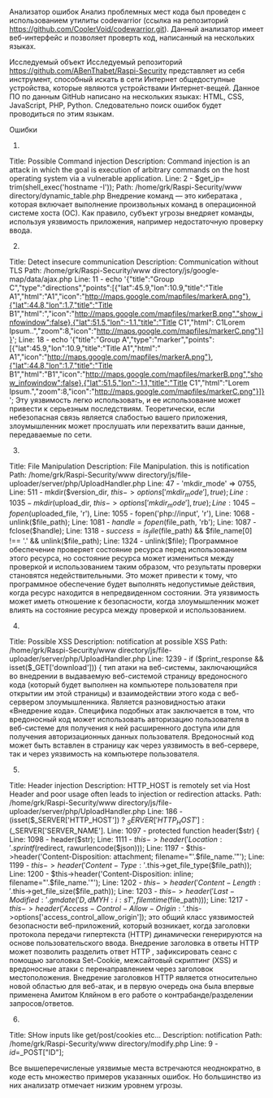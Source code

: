 Анализатор ошибок
Анализ проблемных мест кода был проведен с использованием утилиты codewarrior (ссылка на репозиторий https://github.com/CoolerVoid/codewarrior.git).
Данный анализатор имеет веб-интерфейс и позволяет проверть код, написанный на нескольких языках.

Исследуемый объект
Исследуемый репозиторий https://github.com/ABenThabet/Raspi-Security представляет из себя инструмент, способный искать в сети Интернет общедоступные устройства,
которые являются устройствами Интернет-вещей.
Данное ПО по данным GitHub написано на нескольких языках: HTML, CSS, JavaScript, PHP, Python. Следовательно поиск ошибок будет проводиться по этим языкам.

Ошибки

1) 
Title: Possible Command injection
Description: Command injection is an attack in which the goal is execution of arbitrary commands on the host operating system via a vulnerable application.
Line: 2 -  $get_ip= trim(shell_exec('hostname -I'));
Path: /home/grk/Raspi-Security/www directory/dynamic_table.php
Внедрение команд — это кибератака , которая включает выполнение произвольных команд в операционной системе хоста (ОС). Как правило, субъект угрозы внедряет команды, используя уязвимость приложения, например недостаточную проверку ввода.

2)
Title: Detect insecure communication
Description: Communication without TLS
Path: /home/grk/Raspi-Security/www directory/js/google-map/data/ajax.php
Line: 11 -  		echo '{"title":"Group C","type":"directions","points":[{"lat":45.9,"lon":10.9,"title":"Title A1","html":"A1","icon":"http://maps.google.com/mapfiles/markerA.png"},{"lat":44.8,"lon":1.7,"title":"Title B1","html":","icon":"http://maps.google.com/mapfiles/markerB.png","show_infowindow":false},{"lat":51.5,"lon":-1.1,"title":"Title C1","html": C1Lorem Ipsum..","zoom":8,"icon":"http://maps.google.com/mapfiles/markerC.png"}]}'; 
Line: 18 -  		echo '{"title":"Group A","type":"marker","points":[{"lat":45.9,"lon":10.9,"title":"Title A1","html":" A1","icon":"http://maps.google.com/mapfiles/markerA.png"},{"lat":44.8,"lon":1.7,"title":"Title B1","html":"B1","icon":"http://maps.google.com/mapfiles/markerB.png","show_infowindow":false},{"lat":51.5,"lon":-1.1,"title":"Title C1","html":"Lorem Ipsum.","zoom":8,"icon":"http://maps.google.com/mapfiles/markerC.png"}]}'; 
Эту уязвимость легко использовать, и ее использование может привести к серьезным последствиям. Теоретически, если небезопасная связь является слабостью вашего приложения, злоумышленник может прослушать или перехватить ваши данные, передаваемые по сети. 

3)
Title: File Manipulation
Description: File Manipulation. this is notification
Path: /home/grk/Raspi-Security/www directory/js/file-uploader/server/php/UploadHandler.php
Line: 47 -              'mkdir_mode' => 0755,
Line: 511 -                  mkdir($version_dir, $this->options['mkdir_mode'], true);
Line: 1035 -                  mkdir($upload_dir, $this->options['mkdir_mode'], true);
Line: 1045 -                          fopen($uploaded_file, 'r'),
Line: 1055 -                      fopen('php://input', 'r'),
Line: 1068 -                      unlink($file_path);
Line: 1081 -              $handle = fopen($file_path, 'rb');
Line: 1087 -              fclose($handle);
Line: 1318 -              $success = is_file($file_path) && $file_name[0] !== '.' && unlink($file_path);
Line: 1324 -                              unlink($file);
Программное обеспечение проверяет состояние ресурса перед использованием этого ресурса, но состояние ресурса может измениться между проверкой и
использованием таким образом, что результаты проверки становятся недействительными. 
Это может привести к тому, что программное обеспечение будет выполнять недопустимые действия, когда ресурс находится в непредвиденном состоянии.
Эта уязвимость может иметь отношение к безопасности, когда злоумышленник может влиять на состояние ресурса между проверкой и использованием.

4)
Title: Possible XSS
Description: notification at possible XSS
Path: /home/grk/Raspi-Security/www directory/js/file-uploader/server/php/UploadHandler.php
Line: 1239 -          if ($print_response && isset($_GET['download'])) {
тип атаки на веб-системы, заключающийся во внедрении в выдаваемую веб-системой страницу вредоносного кода (который будет выполнен на компьютере пользователя при открытии им этой страницы) и взаимодействии этого кода с веб-сервером злоумышленника. Является разновидностью атаки «Внедрение кода».
Специфика подобных атак заключается в том, что вредоносный код может использовать авторизацию пользователя в веб-системе для получения к ней расширенного доступа или для получения авторизационных данных пользователя. Вредоносный код может быть вставлен в страницу как через уязвимость в веб-сервере, так и через уязвимость на компьютере пользователя.

5)
Title: Header injection
Description: HTTP_HOST is remotely set via Host Header and poor usage often leads to injection or redirection attacks.
Path: /home/grk/Raspi-Security/www directory/js/file-uploader/server/php/UploadHandler.php
Line: 186 -              (isset($_SERVER['HTTP_HOST']) ? $_SERVER['HTTP_HOST'] : ($_SERVER['SERVER_NAME'].
Line: 1097 -      protected function header($str) {
Line: 1098 -          header($str);
Line: 1111 -                  $this->header('Location: '.sprintf($redirect, rawurlencode($json)));
Line: 1197 -              $this->header('Content-Disposition: attachment; filename="'.$file_name.'"');
Line: 1199 -              $this->header('Content-Type: '.$this->get_file_type($file_path));
Line: 1200 -              $this->header('Content-Disposition: inline; filename="'.$file_name.'"');
Line: 1202 -          $this->header('Content-Length: '.$this->get_file_size($file_path));
Line: 1203 -          $this->header('Last-Modified: '.gmdate('D, d M Y H:i:s T', filemtime($file_path)));
Line: 1217 -          $this->header('Access-Control-Allow-Origin: '.$this->options['access_control_allow_origin']);
это общий класс уязвимостей безопасности веб-приложений, который возникает, когда заголовки протокола передачи гипертекста (HTTP) динамически генерируются на основе пользовательского ввода. Внедрение заголовка в ответы HTTP может позволить разделить ответ HTTP , зафиксировать сеанс с помощью заголовка Set-Cookie, межсайтовый скриптинг (XSS) и вредоносные атаки с перенаправлением через заголовок местоположения. Внедрение заголовков HTTP является относительно новой областью для веб-атак, и в первую очередь она была впервые применена Амитом Кляйном в его работе о контрабанде/разделении запросов/ответов. 

6)
Title: SHow inputs like get/post/cookies etc...
Description: notification
Path: /home/grk/Raspi-Security/www directory/modify.php
Line: 9 -  $id=$_POST["ID"];


Все вышеперечисленые уязвимые места встречаются неоднократно, в коде есть множество примеров указанных ошибок. 
Но большинство из них анализатр отмечает низким уровнем угрозы.

